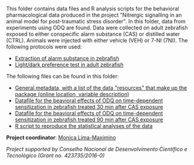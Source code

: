 This folder contains data files and R analysis scripts for the behavioral pharmacological data produced in the project "Nitrergic signalling in an animal model for post-traumatic stress disorder". In this folder, data from experiments using ODQ are found. Data were collected on adult zebrafish exposed to either conspecific alarm substance (CAS) or distilled water (CTRL). Animals were injected with either vehicle (VEH) or 7-NI (7NI). The following protocols were used:
* [Extraction of alarm substance in zebrafish](https://www.protocols.io/view/extraction-of-alarm-substance-in-zebrafish-14egnxzjml5d/v1)
* [Light/dark preference test in adult zebrafish](https://www.protocols.io/view/light-dark-preference-test-for-adult-zebrafish-dan-bp2l65yzgqe5/v1)


The following files can be found in this folder:
* [General metadata, with a list of the data "resources" that make up the package (online location, variable description)](https://github.com/lanec-unifesspa/no-ptsd/blob/main/behavior/ODQ/datapackage.json)
* [Datafile for the beavioral effects of ODQ on time-dependent sensitization in zebrafish treated 30 min after CAS exposure](https://github.com/lanec-unifesspa/no-ptsd/blob/main/behavior/ODQ/ODQ30.csv)
* [Datafile for the beavioral effects of ODQ on time-dependent sensitization in zebrafish treated 90 min after CAS exposure](https://github.com/lanec-unifesspa/no-ptsd/blob/main/behavior/ODQ/ODQ90.csv)
* [R script to reproduce the statistical analyses of the data](https://github.com/lanec-unifesspa/no-ptsd/blob/main/behavior/ivabradine/behavpharmIVA.R) 

**Project coordinator**: [Monica Lima-Maximino](https://orcid.org/0000-0002-9816-3443)

*Project supported by Conselho Nacional de Desenvolvimento Científico e Tecnológico (Grant no. 423735/2016-0)*
